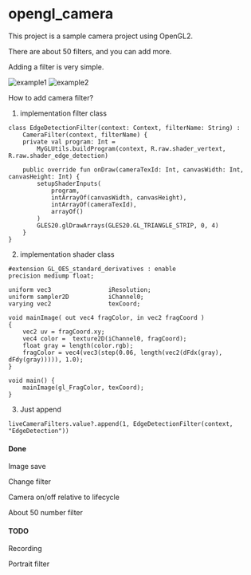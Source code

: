 # opengl_camera

This project is a sample camera project using OpenGL2.

There are about 50 filters, and you can add more.

Adding a filter is very simple.

![example1](https://user-images.githubusercontent.com/17498974/83423192-9bc12500-a465-11ea-9f8d-deab020f4d89.gif)
![example2](https://user-images.githubusercontent.com/17498974/83423199-9e237f00-a465-11ea-815f-6b153b63bfa5.gif)


How to add camera filter?
1. implementation filter class
```
class EdgeDetectionFilter(context: Context, filterName: String) :
    CameraFilter(context, filterName) {
    private val program: Int =
        MyGLUtils.buildProgram(context, R.raw.shader_vertext, R.raw.shader_edge_detection)

    public override fun onDraw(cameraTexId: Int, canvasWidth: Int, canvasHeight: Int) {
        setupShaderInputs(
            program,
            intArrayOf(canvasWidth, canvasHeight),
            intArrayOf(cameraTexId),
            arrayOf()
        )
        GLES20.glDrawArrays(GLES20.GL_TRIANGLE_STRIP, 0, 4)
    }
}

```

2. implementation shader class
```
#extension GL_OES_standard_derivatives : enable
precision mediump float;

uniform vec3                iResolution;
uniform sampler2D           iChannel0;
varying vec2                texCoord;

void mainImage( out vec4 fragColor, in vec2 fragCoord )
{
    vec2 uv = fragCoord.xy;
    vec4 color =  texture2D(iChannel0, fragCoord);
    float gray = length(color.rgb);
    fragColor = vec4(vec3(step(0.06, length(vec2(dFdx(gray), dFdy(gray))))), 1.0);
}

void main() {
    mainImage(gl_FragColor, texCoord);
}
```

3. Just append
```
liveCameraFilters.value?.append(1, EdgeDetectionFilter(context, "EdgeDetection"))
```

#### Done
Image save

Change filter

Camera on/off relative to lifecycle

About 50 number filter

#### TODO
Recording

Portrait filter

